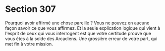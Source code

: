 # Section 307

Pourquoi avoir affirmé une chose pareille ? Vous ne pouvez en aucune façon savoir ce que vous affirmez. Et la seule explication logique qui vient à l'esprit de ceux qui vous interrogent est que votre certitude prouve que vous êtes à la solde des Arcadiens. Une grossière erreur de votre part, qui met fin à votre mission.
